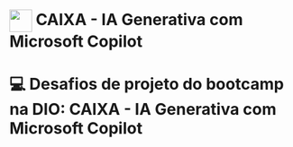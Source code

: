 <h1>
    <a href="https://www.dio.me/">
     <img align="center" width="40px" src="https://hermes.digitalinnovation.one/assets/diome/logo-minimized.png"></a>
    <span> CAIXA - IA Generativa com Microsoft Copilot
</span>
</h1>

# :computer: Desafios de projeto do bootcamp na DIO: CAIXA - IA Generativa com Microsoft Copilot
